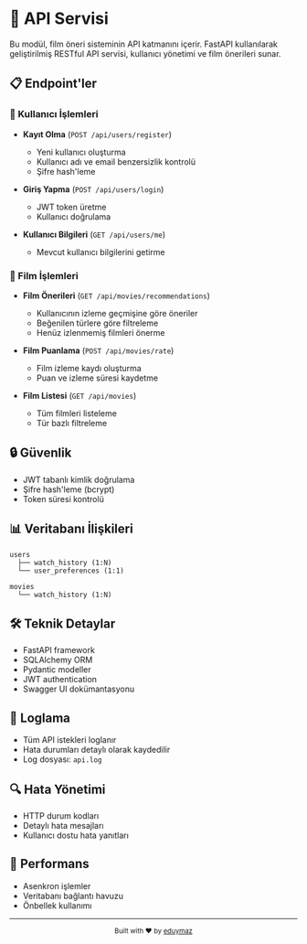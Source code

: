 # 🚀 API Servisi

Bu modül, film öneri sisteminin API katmanını içerir. FastAPI kullanılarak geliştirilmiş RESTful API servisi, kullanıcı yönetimi ve film önerileri sunar.

## 📋 Endpoint'ler

### 🔐 Kullanıcı İşlemleri

- **Kayıt Olma** (`POST /api/users/register`)
  - Yeni kullanıcı oluşturma
  - Kullanıcı adı ve email benzersizlik kontrolü
  - Şifre hash'leme

- **Giriş Yapma** (`POST /api/users/login`)
  - JWT token üretme
  - Kullanıcı doğrulama

- **Kullanıcı Bilgileri** (`GET /api/users/me`)
  - Mevcut kullanıcı bilgilerini getirme

### 🎥 Film İşlemleri

- **Film Önerileri** (`GET /api/movies/recommendations`)
  - Kullanıcının izleme geçmişine göre öneriler
  - Beğenilen türlere göre filtreleme
  - Henüz izlenmemiş filmleri önerme

- **Film Puanlama** (`POST /api/movies/rate`)
  - Film izleme kaydı oluşturma
  - Puan ve izleme süresi kaydetme

- **Film Listesi** (`GET /api/movies`)
  - Tüm filmleri listeleme
  - Tür bazlı filtreleme

## 🔒 Güvenlik

- JWT tabanlı kimlik doğrulama
- Şifre hash'leme (bcrypt)
- Token süresi kontrolü

## 📊 Veritabanı İlişkileri

```
users
  ├── watch_history (1:N)
  └── user_preferences (1:1)

movies
  └── watch_history (1:N)
```

## 🛠️ Teknik Detaylar

- FastAPI framework
- SQLAlchemy ORM
- Pydantic modeller
- JWT authentication
- Swagger UI dokümantasyonu

## 📝 Loglama

- Tüm API istekleri loglanır
- Hata durumları detaylı olarak kaydedilir
- Log dosyası: `api.log`

## 🔍 Hata Yönetimi

- HTTP durum kodları
- Detaylı hata mesajları
- Kullanıcı dostu hata yanıtları

## 🚀 Performans

- Asenkron işlemler
- Veritabanı bağlantı havuzu
- Önbellek kullanımı

---

<div align="center">
  <sub>Built with ❤️ by <a href="https://github.com/eduymaz">eduymaz</a></sub>
</div> 